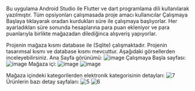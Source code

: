 Bu uygulama Android Studio ile Flutter ve dart programlama dili kullanılarak yazılmıştır. Tüm opsiyonları çalışmasada proje amacı kullanıcılar Çalışmaya Başlaya tıklayarak oradan kurdukları süre ile çalışmaya başlıyorlar. Her ayarladıkları süre sonunda hesaplarına para puan ekleniyor ve para puanlarıyla birlikte mağazadan dilediğinca alışveriş yapıyorlar.

Projenin mağaza kısmı database ile (Sqlite) çalışmaktadır. Projenin tasarımsal kısmı ve database kısmı mevcuttur. Aşağıdaki görsellerden inceleyebilirsiniz.
Ana Sayfa görünümü:
![image](https://user-images.githubusercontent.com/102474125/172832926-8149f465-7603-4c5d-9439-703c56206eb9.png)
Çalışmaya Başla sayfası:
![image](https://user-images.githubusercontent.com/102474125/172833043-5f0b6933-c081-4a61-950f-2d627ba85124.png)
Mağaza içi:
![image](https://user-images.githubusercontent.com/102474125/172833111-680c51cd-72a1-4f17-89c5-cd1a450a4b18.png) ![image](https://user-images.githubusercontent.com/102474125/172834455-43988ecb-dd03-48a8-8993-1cb98c1db0b6.png)

Mağaza içindeki kategorilerden elektronik kategorisinin detayları:
![7](https://user-images.githubusercontent.com/102474125/172833319-fb05518c-aa36-4265-89fa-53d53defc102.jpeg)
Ürünlerin bazı detay sayfaları:
![5](https://user-images.githubusercontent.com/102474125/172833473-45cf055b-1442-4b6f-ac18-04329fc81bf7.jpeg)
![6](https://user-images.githubusercontent.com/102474125/172833552-ed516dcf-862e-43c5-93b2-772170d0bbec.jpeg)


